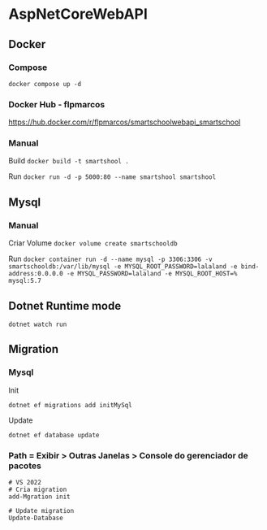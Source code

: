 
# AspNetCoreWebAPI

## Docker
### Compose
`docker compose up -d`

### Docker Hub - flpmarcos

https://hub.docker.com/r/flpmarcos/smartschoolwebapi_smartschool

### Manual
Build
`docker build -t smartshool .`

Run
`docker run -d -p 5000:80 --name smartshool smartshool`

## Mysql

### Manual
Criar Volume
`docker volume create smartschooldb`

Run
`docker container run -d --name mysql -p 3306:3306 -v smartschooldb:/var/lib/mysql -e MYSQL_ROOT_PASSWORD=lalaland -e bind-address:0.0.0.0 -e MYSQL_PASSWORD=lalaland -e MYSQL_ROOT_HOST=% mysql:5.7`

## Dotnet Runtime mode
`dotnet watch run`


## Migration
### Mysql
Init

`dotnet ef migrations add initMySql`

Update

`dotnet ef database update`

### Path = Exibir > Outras Janelas > Console do gerenciador de pacotes
```
# VS 2022
# Cria migration
add-Mgration init

# Update migration
Update-Database
```